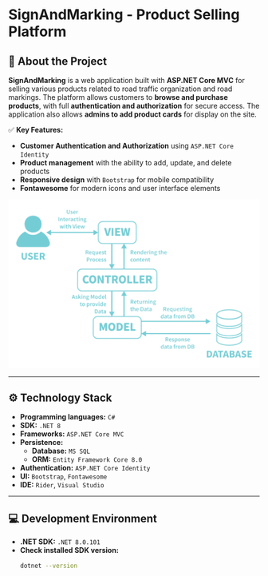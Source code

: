 # SignAndMarking - Product Selling Platform

## 📌 About the Project

**SignAndMarking** is a web application built with **ASP.NET Core MVC** for selling various products related to road traffic organization and road markings. The platform allows customers to **browse and purchase products**, with full **authentication and authorization** for secure access. The application also allows **admins to add product cards** for display on the site.

✅ **Key Features:**
- **Customer Authentication and Authorization** using `ASP.NET Core Identity`
- **Product management** with the ability to add, update, and delete products
- **Responsive design** with `Bootstrap` for mobile compatibility
- **Fontawesome** for modern icons and user interface elements

![AppSchema](_ArchSchema.png)

---

## ⚙️ Technology Stack

- **Programming languages:** `C#`
- **SDK:** `.NET 8`
- **Frameworks:** `ASP.NET Core MVC`
- **Persistence:**
  - **Database:** `MS SQL`
  - **ORM:** `Entity Framework Core 8.0`
- **Authentication:** `ASP.NET Core Identity`
- **UI:** `Bootstrap`, `Fontawesome`
- **IDE:** `Rider`, `Visual Studio`

---

## 💻 Development Environment

- **.NET SDK:** `.NET 8.0.101`
- **Check installed SDK version:**
  ```sh
  dotnet --version